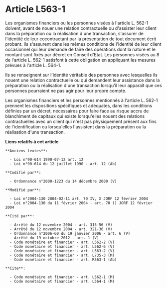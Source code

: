 # Article L563-1

Les organismes financiers ou les personnes visées à l'article L. 562-1 doivent, avant de nouer une relation contractuelle ou
d'assister leur client dans la préparation ou la réalisation d'une transaction, s'assurer de l'identité de leur cocontractant
par la présentation de tout document écrit probant. Ils s'assurent dans les mêmes conditions de l'identité de leur client
occasionnel qui leur demande de faire des opérations dont la nature et le montant sont fixés par décret en Conseil d'Etat.
Les personnes visées au 8 de l'article L. 562-1 satisfont à cette obligation en appliquant les mesures prévues à l'article L.
564-1.

Ils se renseignent sur l'identité véritable des personnes avec lesquelles ils nouent une relation contractuelle ou qui
demandent leur assistance dans la préparation ou la réalisation d'une transaction lorsqu'il leur apparaît que ces personnes
pourraient ne pas agir pour leur propre compte.

Les organismes financiers et les personnes mentionnés à l'article L. 562-1 prennent les dispositions spécifiques et
adéquates, dans les conditions définies par un décret, nécessaires pour faire face au risque accru de blanchiment de capitaux
qui existe lorsqu'elles nouent des relations contractuelles avec un client qui n'est pas physiquement présent aux fins de
l'identification ou lorsqu'elles l'assistent dans la préparation ou la réalisation d'une transaction.

**Liens relatifs à cet article**

	**Anciens textes**:

	  - Loi n°90-614 1990-07-12 art. 12
	  - Loi n°90-614 du 12 juillet 1990 - art. 12 (Ab)

	**Codifié par**:

	  - Ordonnance n°2000-1223 du 14 décembre 2000 (V)

	**Modifié par**:

	  - Loi n°2004-130 2004-02-11 art. 70 IV, X JORF 12 février 2004
	  - Loi n°2004-130 du 11 février 2004 - art. 70 () JORF 12 février 2004

	**Cité par**:

	  - Arrêté du 12 novembre 2004 - art. 315-56 (V)
	  - Arrêté du 12 novembre 2004 - art. 321-36 (V)
	  - Ordonnance n°2006-60 du 19 janvier 2006 - art. 6 (V)
	  - Arrêté du 19 octobre 2012 - art. 1 (V)
	  - Code monétaire et financier - art. L562-2 (V)
	  - Code monétaire et financier - art. L562-6 (V)
	  - Code monétaire et financier - art. L563-2 (V)
	  - Code monétaire et financier - art. L735-3 (M)
	  - Code monétaire et financier - art. R563-1 (Ab)

	**Cite**:

	  - Code monétaire et financier - art. L562-1 (M)
	  - Code monétaire et financier - art. L564-1 (M)
